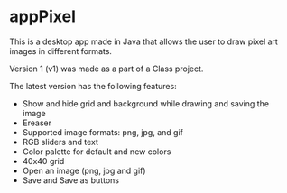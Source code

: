 # appPixel

This is a desktop app made in Java that allows the user to draw pixel art images in different formats. 

Version 1 (v1) was made as a part of a Class project.

The latest version has the following features:
- Show and hide grid and background while drawing and saving the image
- Ereaser
- Supported image formats: png, jpg, and gif
- RGB sliders and text
- Color palette for default and new colors
- 40x40 grid
- Open an image (png, jpg and gif)
- Save and Save as buttons
